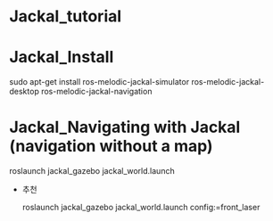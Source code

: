 # Jackal_tutorial

# Jackal_Install

  sudo apt-get install ros-melodic-jackal-simulator ros-melodic-jackal-desktop ros-melodic-jackal-navigation

# Jackal_Navigating with Jackal (navigation without a map)

  roslaunch jackal_gazebo jackal_world.launch
  
  - 추천
  
    roslaunch jackal_gazebo jackal_world.launch config:=front_laser
